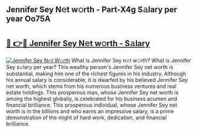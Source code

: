 ## Jennifer Sey N𝚎t w𝚘rth - Part-X4g S𝚊lary per year Oo75A

# <h2><a href="http://gc3nvh2.nevu.top/?p=Jennifer+Sey">🔗 👉🔴 Jennifer Sey N𝚎t w𝚘rth - S𝚊lary</a></h2>

[![Jennifer Sey N𝚎t W𝚘rth](https://i.imgur.com/Oavwk0R.jpeg)](http://gc3nvh2.nevu.top/?p=Jennifer+Sey)
What is Jennifer Sey n𝚎t w𝚘rth? What is Jennifer Sey s𝚊lary per year?
This wealthy person's Jennifer Sey net worth is substantial, making him one of the richest figures in his industry. Although his annual salary is considerable, it is dwarfed by his believed Jennifer Sey net worth, which stems from his numerous business ventures and real estate holdings. This prosperous man, whose Jennifer Sey net worth is among the highest globally, is celebrated for his business acumen and financial brilliance. This prosperous individual, whose Jennifer Sey net worth is in the billions and who earns an impressive salary, is a prime demonstration of the might of hard work, dedication, and financial brilliance.
